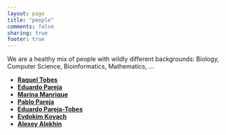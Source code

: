 ```yaml
---
layout: page
title: "people"
comments: false
sharing: true
footer: true
---
```


We are a healthy mix of people with wildly different backgrounds: Biology, Computer Science, Bioinformatics, Mathematics, ...

- **[Raquel Tobes](/rtobes)**
- **[Eduardo Pareja](/epareja)**
- **[Marina Manrique](mmanrique)**
- **[Pablo Pareja](/ppareja)**
- **[Eduardo Pareja-Tobes](/eparejatobes)**
- **[Evdokim Kovach](/ekovach)**
- **[Alexey Alekhin](/aalekhin)**



